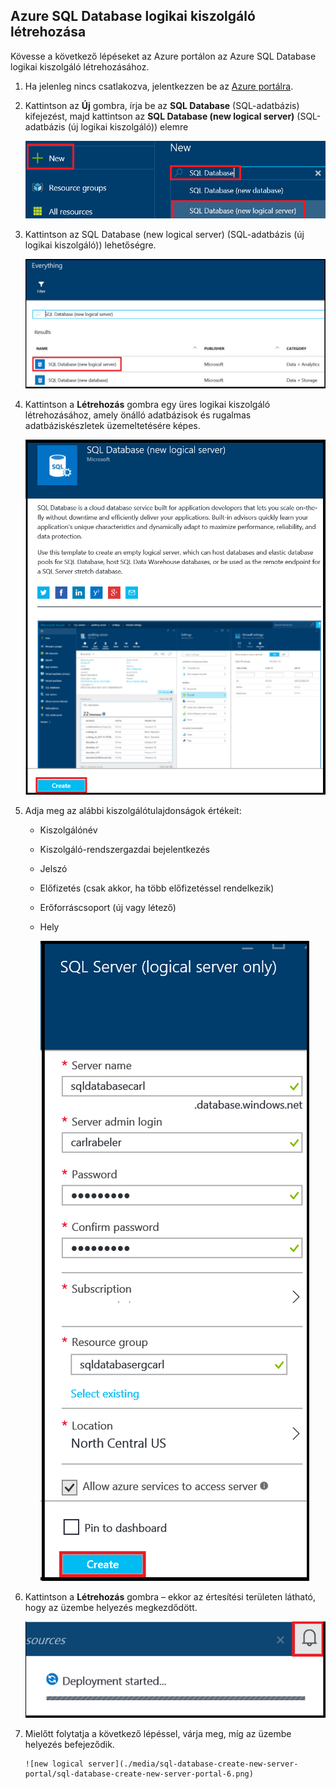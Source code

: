 
<!--
includes/sql-database-create-new-server-portal.md

Latest Freshness check:  2016-04-11 , carlrab.

As of circa 2016-04-11, the following topics might include this include:
articles/sql-database/sql-database-get-started-tutorial.md

-->
## Azure SQL Database logikai kiszolgáló létrehozása
Kövesse a következő lépéseket az Azure portálon az Azure SQL Database logikai kiszolgáló létrehozásához.

1. Ha jelenleg nincs csatlakozva, jelentkezzen be az [Azure portálra](http://portal.azure.com).
2. Kattintson az **Új** gombra, írja be az **SQL Database** (SQL-adatbázis) kifejezést, majd kattintson az **SQL Database (new logical server)** (SQL-adatbázis (új logikai kiszolgáló)) elemre
   
      ![új logikai kiszolgáló](./media/sql-database-create-new-server-portal/sql-database-create-new-server-portal-1.png)
3. Kattintson az SQL Database (new logical server) (SQL-adatbázis (új logikai kiszolgáló)) lehetőségre.
   
      ![új logikai kiszolgáló](./media/sql-database-create-new-server-portal/sql-database-create-new-server-portal-2.png)
4. Kattintson a **Létrehozás** gombra egy üres logikai kiszolgáló létrehozásához, amely önálló adatbázisok és rugalmas adatbáziskészletek üzemeltetésére képes.
   
      ![új logikai kiszolgáló](./media/sql-database-create-new-server-portal/sql-database-create-new-server-portal-3.png)
5. Adja meg az alábbi kiszolgálótulajdonságok értékeit:
   
   * Kiszolgálónév
   * Kiszolgáló-rendszergazdai bejelentkezés
   * Jelszó
   * Előfizetés (csak akkor, ha több előfizetéssel rendelkezik)
   * Erőforráscsoport (új vagy létező)
   * Hely
     
        ![new logical server](./media/sql-database-create-new-server-portal/sql-database-create-new-server-portal-4.png)
6. Kattintson a **Létrehozás** gombra – ekkor az értesítési területen látható, hogy az üzembe helyezés megkezdődött.
   
      ![új logikai kiszolgáló](./media/sql-database-create-new-server-portal/sql-database-create-new-server-portal-5.png)
7. Mielőtt folytatja a következő lépéssel, várja meg, míg az üzembe helyezés befejeződik.
   
       ![new logical server](./media/sql-database-create-new-server-portal/sql-database-create-new-server-portal-6.png)

<!--HONumber=Jun16_HO2-->


